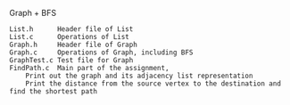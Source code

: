 
Graph + BFS
  
    List.h		Header file of List		
    List.c		Operations of List
    Graph.h		Header file of Graph
    Graph.c		Operations of Graph, including BFS
    GraphTest.c	Test file for Graph
    FindPath.c 	Main part of the assignment, 
		Print out the graph and its adjacency list representation
		Print the distance from the source vertex to the destination and find the shortest path
